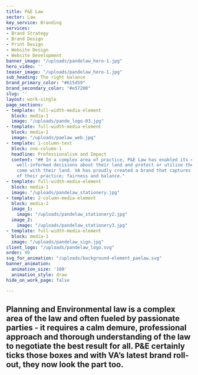 ```yaml
---
title: P&E Law
sector: Law
key_service: Branding
services:
- Brand Strategy
- Brand Design
- Print Design
- Website Design
- Website Development
banner_image: "/uploads/pandelaw_hero-1.jpg"
hero_video: ''
teaser_image: "/uploads/pandelaw_hero-1.jpg"
sub_heading: The right balance
brand_primary_color: "#615d59"
brand_secondary_color: "#e57200"
slug: ''
layout: work-single
page_sections:
- template: full-width-media-element
  block: media-1
  image: "/uploads/pande_logo-03.jpg"
- template: full-width-media-element
  block: media-1
  image: "/uploads/paelaw_web.jpg"
- template: 1-column-text
  block: one-column-1
  headline: Professionalism and Impact
  content: "## In a complex area of practice, P&E Law has enabled its clients to make
    well-informed decisions about their land and protect or utilise the rights that
    come with their land. VA has proudly created a brand that captures the essence
    of their practice; fairness and balance."
- template: full-width-media-element
  block: media-1
  image: "/uploads/pandelaw_stationery.jpg"
- template: 2-column-media-element
  block: media-2
  image_1:
    image: "/uploads/pandelaw_stationery2.jpg"
  image_2:
    image: "/uploads/pandelaw_stationery3.jpg"
- template: full-width-media-element
  block: media-1
  image: "/uploads/pandelaw_sign.jpg"
client_logo: "/uploads/pandelaw_logo.svg"
order: 99
svg_for_animation: "/uploads/background-element_paelaw.svg"
banner_animation:
  animation_size: '100'
  animation_style: draw
hide_on_work_page: false

---
```

## Planning and Environmental law is a complex area of the law and often fueled by passionate parties - it requires a calm demure, professional approach and thorough understanding of the law to negotiate the best result for all. P&E certainly ticks those boxes and with VA’s latest brand roll-out, they now look the part too.